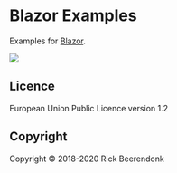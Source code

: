 # Blazor Examples

Examples for [Blazor](https://docs.microsoft.com/nl-nl/aspnet/core/blazor/).

![](https://img.shields.io/github/license/rickbeerendonk/blazor-examples.svg)

## Licence

European Union Public Licence version 1.2

## Copyright

Copyright © 2018-2020 Rick Beerendonk
